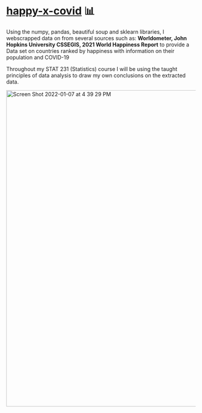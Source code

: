 # <u>happy-x-covid</u> 📊

Using the numpy, pandas, beautiful soup and sklearn libraries, 
I webscrapped data on from several sources such as: **Worldometer, John Hopkins University CSSEGIS, 2021 World Happiness Report** to provide a Data set on countries ranked by happiness with information on their population and COVID-19

Throughout my STAT 231 (Statistics) course I will be using the taught principles of data analysis to draw my own conclusions on the extracted data.


<img width="842" alt="Screen Shot 2022-01-07 at 4 39 29 PM" src="https://user-images.githubusercontent.com/62809777/148610889-ae413f51-d42d-4c2a-bd07-4b7427349587.png">
